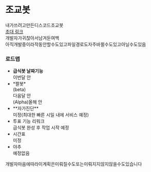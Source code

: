 # 조교봇
내가쓰려고만든디스코드조교봇<br>
<a href="https://discord.com/oauth2/authorize?client_id=803632194076540988&scope=bot">초대 링크</a><br>
개발자가귀찮아서남겨둔여백<br>
아직개발중이라작동안할수도있고파일경로도자주바뀔수도있고아닐수도있음
<p>
  <h3>로드맵</h3>
  <ul>
  <li><b>급식봇 날짜기능</b><br>이번달 안</li>
  <li>*짤봇*<br>(beta)<br>다음달 안<br>(Alpha)올해 안
  <li>**자가진단**<br>미정(최대한 빠른 시일 내에 서비스 예정)</li>
  <li>투표 기능 리워크<br>급식봇 완성 후 작업 시작 예정</li>
  <li>시간표<br>미정</li>
  <li>야추<br>예정없음</li>
  </ul>
</p>
개발자마음에따라이계획은미뤄질수도또는미뤄지지않지않을수도있습니다
